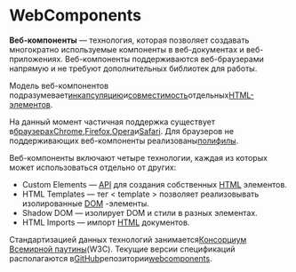 # WebComponents

**Веб-компоненты** — технология, которая позволяет создавать многократно используемые компоненты в веб-документах и веб-приложениях. Веб-компоненты поддерживаются веб-браузерами напрямую и не требуют дополнительных библиотек для работы.

Модель веб-компонентов подразумевает[инкапсуляцию](https://ru.wikipedia.org/wiki/Инкапсуляция_%28программирование%29)и[совместимость](https://ru.wikipedia.org/wiki/Интероперабельность)отдельных[HTML-элементов](https://ru.wikipedia.org/wiki/Элементы_HTML).

На данный момент частичная поддержка существует в[браузерах](https://ru.wikipedia.org/wiki/Браузер)[Chrome](https://ru.wikipedia.org/wiki/Google_Chrome),[Firefox](https://ru.wikipedia.org/wiki/Firefox),[Opera](https://ru.wikipedia.org/wiki/Opera)и[Safari](https://ru.wikipedia.org/wiki/Safari). Для браузеров не поддерживающих веб-компоненты реализованы[полифилы](https://ru.wikipedia.org/wiki/Полифил).

Веб-компоненты включают четыре технологии, каждая из которых может использоваться отдельно от других:

* Custom Elements —
  [API](https://ru.wikipedia.org/wiki/API)
  для создания собственных
  [HTML](https://ru.wikipedia.org/wiki/HTML)
  элементов.
* HTML Templates — тег 
  &lt;
  template
  &gt;
   позволяет реализовывать изолированные
  [DOM](https://ru.wikipedia.org/wiki/Document_Object_Model)
  -элементы.
* Shadow DOM — изолирует DOM и стили в разных элементах.
* HTML Imports — импорт
  [HTML](https://ru.wikipedia.org/wiki/HTML)
  документов.

Стандартизацией данных технологий занимается[Консорциум Всемирной паутины](https://ru.wikipedia.org/wiki/Консорциум_Всемирной_паутины)\(W3C\). Текущие версии спецификаций располагаются в[GitHub](https://ru.wikipedia.org/wiki/GitHub)репозитории[webcomponents](https://w3c.github.io/webcomponents/).

